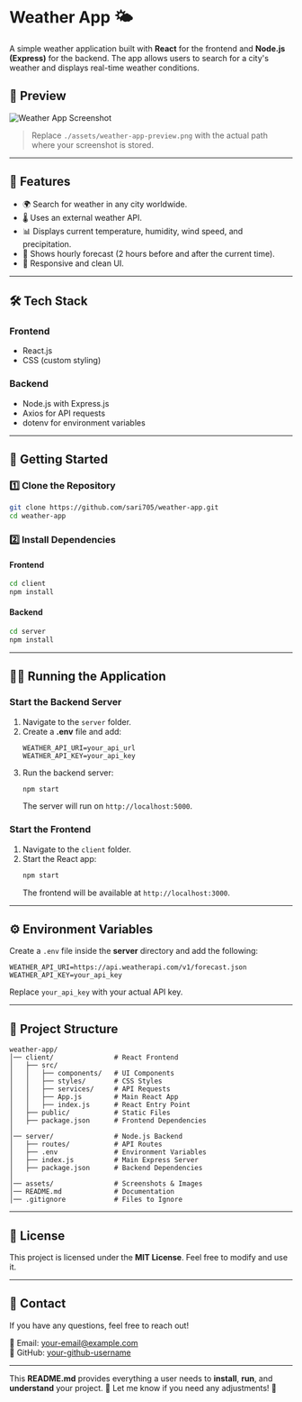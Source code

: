 # Weather App 🌤️

A simple weather application built with **React** for the frontend and **Node.js (Express)** for the backend. The app allows users to search for a city's weather and displays real-time weather conditions.

## 📸 Preview
![Weather App Screenshot](./assets/weather-app-preview.png)

> Replace `./assets/weather-app-preview.png` with the actual path where your screenshot is stored.

---

## 📌 Features
- 🌍 Search for weather in any city worldwide.
- 🌡 Uses an external weather API.
- 📊 Displays current temperature, humidity, wind speed, and precipitation.
- 🥒 Shows hourly forecast (2 hours before and after the current time).
- 🎨 Responsive and clean UI.

---

## 🛠️ Tech Stack
### **Frontend**
- React.js
- CSS (custom styling)

### **Backend**
- Node.js with Express.js
- Axios for API requests
- dotenv for environment variables

---

## 🚀 Getting Started

### **1️⃣ Clone the Repository**
```sh
git clone https://github.com/sari705/weather-app.git
cd weather-app
```

### **2️⃣ Install Dependencies**
#### **Frontend**
```sh
cd client
npm install
```

#### **Backend**
```sh
cd server
npm install
```

---

## 🏃‍♂️ Running the Application

### **Start the Backend Server**
1. Navigate to the `server` folder.
2. Create a **.env** file and add:
    ```env
    WEATHER_API_URI=your_api_url
    WEATHER_API_KEY=your_api_key
    ```
3. Run the backend server:
    ```sh
    npm start
    ```
   The server will run on `http://localhost:5000`.

### **Start the Frontend**
1. Navigate to the `client` folder.
2. Start the React app:
    ```sh
    npm start
    ```
   The frontend will be available at `http://localhost:3000`.

---

## ⚙️ Environment Variables
Create a `.env` file inside the **server** directory and add the following:
```env
WEATHER_API_URI=https://api.weatherapi.com/v1/forecast.json
WEATHER_API_KEY=your_api_key
```

Replace `your_api_key` with your actual API key.

---

## 🐂 Project Structure

```
weather-app/
│── client/               # React Frontend
│   ├── src/
│   │   ├── components/   # UI Components
│   │   ├── styles/       # CSS Styles
│   │   ├── services/     # API Requests
│   │   ├── App.js        # Main React App
│   │   ├── index.js      # React Entry Point
│   ├── public/           # Static Files
│   ├── package.json      # Frontend Dependencies
│
│── server/               # Node.js Backend
│   ├── routes/           # API Routes
│   ├── .env              # Environment Variables
│   ├── index.js          # Main Express Server
│   ├── package.json      # Backend Dependencies
│
│── assets/               # Screenshots & Images
│── README.md             # Documentation
│── .gitignore            # Files to Ignore
```

---

## 📝 License
This project is licensed under the **MIT License**. Feel free to modify and use it.

---

## 📩 Contact
If you have any questions, feel free to reach out!

📧 Email: your-email@example.com  
🐙 GitHub: [your-github-username](https://github.com/YOUR_GITHUB_USERNAME)

---

This **README.md** provides everything a user needs to **install**, **run**, and **understand** your project. 🚀 Let me know if you need any adjustments! 🎯

